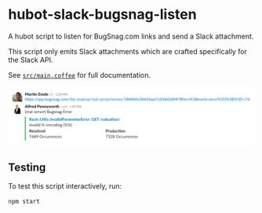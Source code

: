 # hubot-slack-bugsnag-listen

A hubot script to listen for BugSnag.com links and send a Slack attachment.

This script only emits Slack attachments which are crafted specifically for the Slack API.

See [`src/main.coffee`](src/main.coffee) for full documentation.

![Example output](https://github.com/martinemde/hubot-slack-bugsnag-listen/blob/master/example.png)

## Testing

To test this script interactively, run:

```
npm start
```
